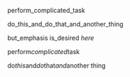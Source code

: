 perform_complicated_task

do_this_and_do_that_and_another_thing

but_emphasis is_desired _here_

perform*complicated*task

do*this*and*do*that*and*another thing